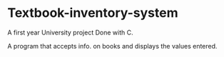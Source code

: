 # Textbook-inventory-system
A first year University project Done with C.

A program that accepts info. on books and displays the values entered.
